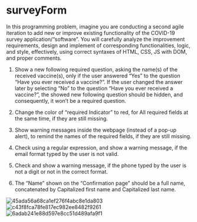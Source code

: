 # surveyForm

In this programming problem, imagine you are conducting a second agile iteration to add new or improve existing functionality of the COVID-19 survey application/“software”.
You will carefully analyze the improvement requirements, design and implement of corresponding functionalities, logic, and style, effectively, using correct syntaxes of HTML, CSS, JS with DOM, and proper comments.

1. Show a new following required question, asking the name(s) of the received vaccine(s), only if the user answered “Yes” to the question “Have you ever received a vaccine?”.
If the user changed the answer later by selecting “No” to the question “Have you ever received a vaccine?”, the showed new following question should be hidden, and consequently, it won’t be a required question.

2. Change the color of “required Indicator” to red, for All required fields at the same time, if they are still missing.

3. Show warning messages inside the webpage (instead of a pop-up alert), to remind the names of the required fields, if they are still missing.

4. Check using a regular expression, and show a warning message, if the email format typed by the user is not valid.

5. Check and show a warning message, if the phone typed by the user is not a digit or not in the correct format.

6. The “Name” shown on the “Confirmation page” should be a full name, concatenated by Capitalized first name and Capitalized last name.


![45ada56a68ca1ef276f4abc8e1da803](https://user-images.githubusercontent.com/56332687/230013028-cc005928-9dca-4269-9dfa-f442623dd72a.png)
![c43f8fca78fe817ec982ee8482f9261](https://user-images.githubusercontent.com/56332687/230013128-59c0cc84-8959-4f32-b355-228955925d43.png)
![6adab241e88d597e8cc51d489afa9f1](https://user-images.githubusercontent.com/56332687/230013169-4daf3d74-113a-4c3d-b0c1-8e35f0e61319.png)

